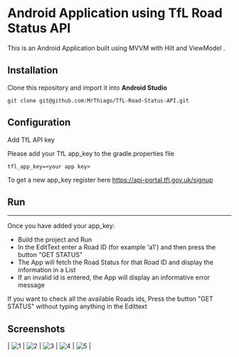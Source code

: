 # Android Application using TfL Road Status API

This is an Android Application built using  MVVM with Hilt and ViewModel .

## Installation
Clone this repository and import it into **Android Studio**
```
git clone git@github.com:MrThiago/TfL-Road-Status-API.git
```

## Configuration
Add TfL API key

Please add your TfL app_key to the gradle.properties file
```
tfl_app_key=<your app key>
```

To get a new app_key register here https://api-portal.tfl.gov.uk/signup
## Run
--------------
Once you have added your app_key:
* Build the project and Run
* In the EditText enter a Road ID (for example 'a1') and then press the button "GET STATUS"
* The App will fetch the Road Status for that Road ID and display the information in a List
* If an invalid id is entered, the App will display an informative error message

If you want to check all the available Roads ids, Press the button "GET STATUS" without typing anything in the Edittext

## Screenshots
| ![1](screenshots/img_1.png) | ![2](screenshots/img_2.png) | ![3](screenshots/img_3.png) | ![4](screenshots/img_4.png) | ![5](screenshots/img_5.png) |